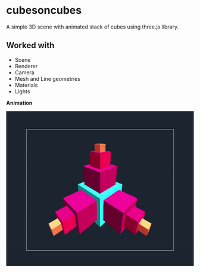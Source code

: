 # cubesoncubes


A simple 3D scene with animated stack of cubes using three.js library.


## Worked with 

* Scene
* Renderer
* Camera
* Mesh and Line geometries
* Materials
* Lights

**Animation**

![](images/cubes.gif)
